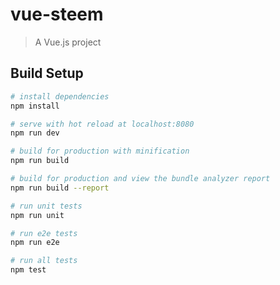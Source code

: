 # vue-steem

> A Vue.js project

## Build Setup

``` bash
# install dependencies
npm install

# serve with hot reload at localhost:8080
npm run dev   

# build for production with minification
npm run build

# build for production and view the bundle analyzer report
npm run build --report

# run unit tests
npm run unit

# run e2e tests
npm run e2e

# run all tests 
npm test
```





